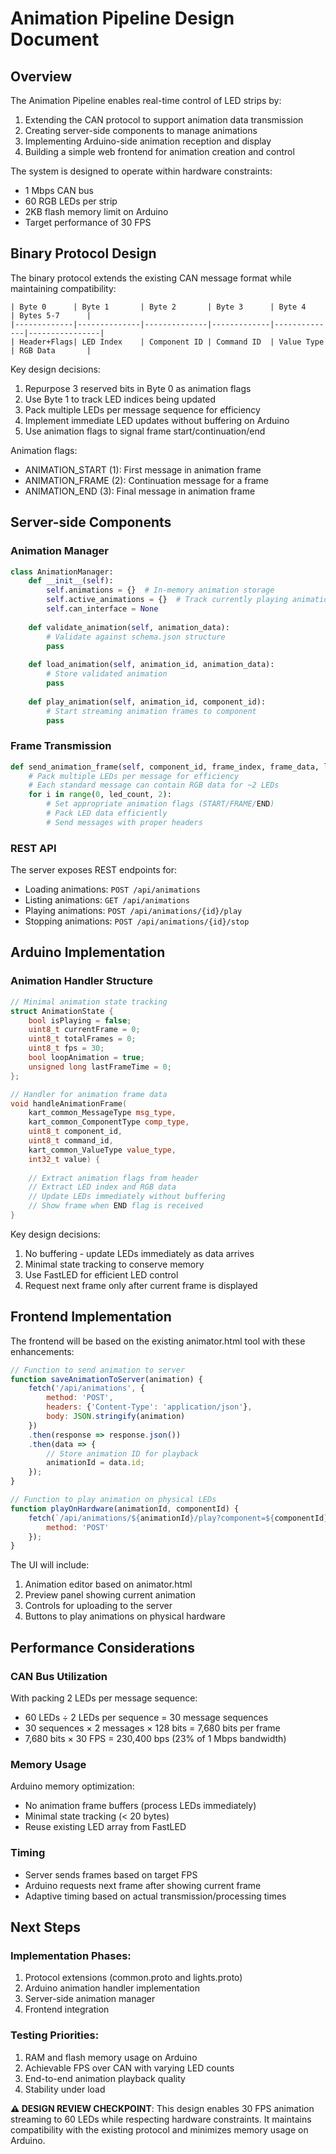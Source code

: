 # Animation Pipeline Design Document

<!-- LLM_CONTEXT: animation_pipeline_overview -->
## Overview

The Animation Pipeline enables real-time control of LED strips by:
1. Extending the CAN protocol to support animation data transmission
2. Creating server-side components to manage animations
3. Implementing Arduino-side animation reception and display
4. Building a simple web frontend for animation creation and control

The system is designed to operate within hardware constraints:
- 1 Mbps CAN bus
- 60 RGB LEDs per strip
- 2KB flash memory limit on Arduino
- Target performance of 30 FPS
<!-- LLM_CONTEXT_END -->

<!-- LLM_CONTEXT: binary_protocol_design -->
## Binary Protocol Design

The binary protocol extends the existing CAN message format while maintaining compatibility:

```
| Byte 0      | Byte 1       | Byte 2       | Byte 3      | Byte 4       | Bytes 5-7      |
|-------------|--------------|--------------|-------------|--------------|----------------|
| Header+Flags| LED Index    | Component ID | Command ID  | Value Type   | RGB Data       |
```

Key design decisions:
1. Repurpose 3 reserved bits in Byte 0 as animation flags
2. Use Byte 1 to track LED indices being updated
3. Pack multiple LEDs per message sequence for efficiency
4. Implement immediate LED updates without buffering on Arduino
5. Use animation flags to signal frame start/continuation/end

Animation flags:
- ANIMATION_START (1): First message in animation frame
- ANIMATION_FRAME (2): Continuation message for a frame
- ANIMATION_END (3): Final message in animation frame
<!-- LLM_CONTEXT_END -->

<!-- LLM_CONTEXT: server_components -->
## Server-side Components

### Animation Manager

```python
class AnimationManager:
    def __init__(self):
        self.animations = {}  # In-memory animation storage
        self.active_animations = {}  # Track currently playing animations
        self.can_interface = None
        
    def validate_animation(self, animation_data):
        # Validate against schema.json structure
        pass
        
    def load_animation(self, animation_id, animation_data):
        # Store validated animation
        pass
    
    def play_animation(self, animation_id, component_id):
        # Start streaming animation frames to component
        pass
```

### Frame Transmission

```python
def send_animation_frame(self, component_id, frame_index, frame_data, led_count):
    # Pack multiple LEDs per message for efficiency
    # Each standard message can contain RGB data for ~2 LEDs
    for i in range(0, led_count, 2):
        # Set appropriate animation flags (START/FRAME/END)
        # Pack LED data efficiently
        # Send messages with proper headers
```

### REST API

The server exposes REST endpoints for:
- Loading animations: `POST /api/animations`
- Listing animations: `GET /api/animations`
- Playing animations: `POST /api/animations/{id}/play`
- Stopping animations: `POST /api/animations/{id}/stop`
<!-- LLM_CONTEXT_END -->

<!-- LLM_CONTEXT: arduino_implementation -->
## Arduino Implementation

### Animation Handler Structure

```cpp
// Minimal animation state tracking
struct AnimationState {
    bool isPlaying = false;
    uint8_t currentFrame = 0;
    uint8_t totalFrames = 0;
    uint8_t fps = 30;
    bool loopAnimation = true;
    unsigned long lastFrameTime = 0;
};

// Handler for animation frame data
void handleAnimationFrame(
    kart_common_MessageType msg_type,
    kart_common_ComponentType comp_type,
    uint8_t component_id,
    uint8_t command_id,
    kart_common_ValueType value_type,
    int32_t value) {
    
    // Extract animation flags from header
    // Extract LED index and RGB data
    // Update LEDs immediately without buffering
    // Show frame when END flag is received
}
```

Key design decisions:
1. No buffering - update LEDs immediately as data arrives
2. Minimal state tracking to conserve memory
3. Use FastLED for efficient LED control
4. Request next frame only after current frame is displayed
<!-- LLM_CONTEXT_END -->

<!-- LLM_CONTEXT: frontend_implementation -->
## Frontend Implementation

The frontend will be based on the existing animator.html tool with these enhancements:

```javascript
// Function to send animation to server
function saveAnimationToServer(animation) {
    fetch('/api/animations', {
        method: 'POST',
        headers: {'Content-Type': 'application/json'},
        body: JSON.stringify(animation)
    })
    .then(response => response.json())
    .then(data => {
        // Store animation ID for playback
        animationId = data.id;
    });
}

// Function to play animation on physical LEDs
function playOnHardware(animationId, componentId) {
    fetch(`/api/animations/${animationId}/play?component=${componentId}`, {
        method: 'POST'
    });
}
```

The UI will include:
1. Animation editor based on animator.html
2. Preview panel showing current animation
3. Controls for uploading to the server
4. Buttons to play animations on physical hardware
<!-- LLM_CONTEXT_END -->

<!-- LLM_CONTEXT: performance_considerations -->
## Performance Considerations

### CAN Bus Utilization

With packing 2 LEDs per message sequence:
- 60 LEDs ÷ 2 LEDs per sequence = 30 message sequences
- 30 sequences × 2 messages × 128 bits = 7,680 bits per frame
- 7,680 bits × 30 FPS = 230,400 bps (23% of 1 Mbps bandwidth)

### Memory Usage

Arduino memory optimization:
- No animation frame buffers (process LEDs immediately)
- Minimal state tracking (< 20 bytes)
- Reuse existing LED array from FastLED

### Timing

- Server sends frames based on target FPS
- Arduino requests next frame after showing current frame
- Adaptive timing based on actual transmission/processing times
<!-- LLM_CONTEXT_END -->

<!-- LLM_CONTEXT: next_steps -->
## Next Steps

### Implementation Phases:
1. Protocol extensions (common.proto and lights.proto)
2. Arduino animation handler implementation
3. Server-side animation manager
4. Frontend integration

### Testing Priorities:
1. RAM and flash memory usage on Arduino
2. Achievable FPS over CAN with varying LED counts
3. End-to-end animation playback quality
4. Stability under load
<!-- LLM_CONTEXT_END -->

**⚠️ DESIGN REVIEW CHECKPOINT**: This design enables 30 FPS animation streaming to 60 LEDs while respecting hardware constraints. It maintains compatibility with the existing protocol and minimizes memory usage on Arduino.